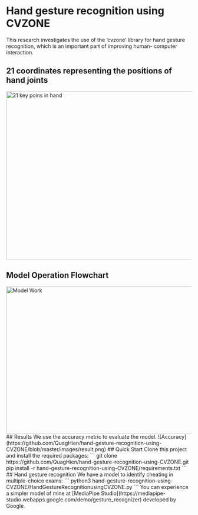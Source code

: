 # Hand gesture recognition using CVZONE
This research investigates the use of the ’cvzone’ library for hand gesture recognition, which is an important part of improving human- computer interaction.  
## 21 coordinates representing the positions of hand joints 
<img src="https://github.com/QuagHien/hand-gesture-recognition-using-CVZONE/blob/master/images/21%20features%20hands.png" alt="21 key poins in hand" width="638" height="456" />  

## Model Operation Flowchart  

<img src="https://github.com/QuagHien/hand-gesture-recognition-using-CVZONE/blob/master/images/Method.png" alt="Model Work" width="704" height="398" />  
## Results
We use the accuracy metric to evaluate the model.
![Accuracy](https://github.com/QuagHien/hand-gesture-recognition-using-CVZONE/blob/master/images/result.png)
## Quick Start
Clone this project and install the required packages:
```
git clone https://github.com/QuagHien/hand-gesture-recognition-using-CVZONE.git
pip install -r hand-gesture-recognition-using-CVZONE/requirements.txt
```
## Hand gesture recognition
We have a model to identify cheating in multiple-choice exams:
```
python3 hand-gesture-recognition-using-CVZONE/HandGestureRecognitionusingCVZONE.py
```
You can experience a simpler model of mine at [MediaPipe Studio](https://mediapipe-studio.webapps.google.com/demo/gesture_recognizer) developed by Google.
